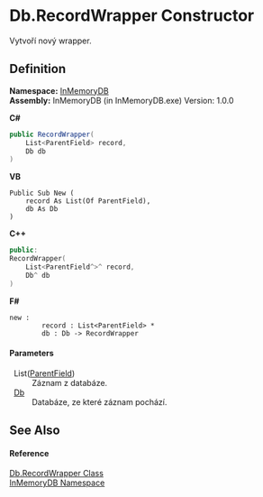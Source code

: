 # Db.RecordWrapper Constructor


Vytvoří nový wrapper.



## Definition
**Namespace:** <a href="044e8d7f-0f94-a8b4-bd65-529f6359fdf7">InMemoryDB</a>  
**Assembly:** InMemoryDB (in InMemoryDB.exe) Version: 1.0.0

**C#**
``` C#
public RecordWrapper(
	List<ParentField> record,
	Db db
)
```
**VB**
``` VB
Public Sub New ( 
	record As List(Of ParentField),
	db As Db
)
```
**C++**
``` C++
public:
RecordWrapper(
	List<ParentField^>^ record, 
	Db^ db
)
```
**F#**
``` F#
new : 
        record : List<ParentField> * 
        db : Db -> RecordWrapper
```



#### Parameters
<dl><dt>  List(<a href="5461e5eb-5405-4cba-b818-6e7fd22b84dd">ParentField</a>)</dt><dd>Záznam z databáze.</dd><dt>  <a href="072256a6-4e86-2a0a-723b-934e64bcdb43">Db</a></dt><dd>Databáze, ze které záznam pochází.</dd></dl>

## See Also


#### Reference
<a href="15d1f56f-3dc8-30e2-1769-44c8b9a97dea">Db.RecordWrapper Class</a>  
<a href="044e8d7f-0f94-a8b4-bd65-529f6359fdf7">InMemoryDB Namespace</a>  
